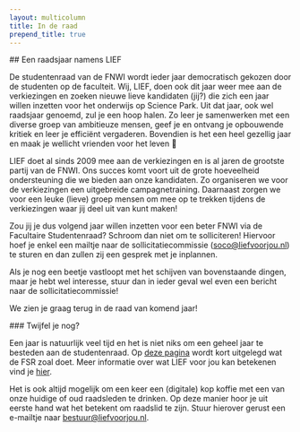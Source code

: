 ```yaml
---
layout: multicolumn
title: In de raad
prepend_title: true
---
```

<div markdown="block">
## Een raadsjaar namens LIEF

De studentenraad van de FNWI wordt ieder jaar democratisch gekozen door de studenten op de faculteit. Wij, LIEF,  doen ook dit jaar weer mee aan de verkiezingen en zoeken nieuwe lieve kandidaten (jij?) die zich een jaar willen inzetten voor het onderwijs op Science Park. Uit dat jaar, ook wel raadsjaar genoemd, zul je een hoop halen. Zo leer je samenwerken met een diverse groep van ambitieuze mensen, geef je en ontvang je opbouwende kritiek en leer je efficiënt vergaderen. Bovendien is het een heel gezellig jaar en maak je wellicht vrienden voor het leven 🙂

LIEF doet al sinds 2009 mee aan de verkiezingen en is al jaren de grootste partij van de FNWI. Ons succes komt voort uit de grote hoeveelheid ondersteuning die we bieden aan onze kandidaten. Zo organiseren we voor de verkiezingen een uitgebreide campagnetraining. Daarnaast zorgen we voor een leuke (lieve) groep mensen om mee op te trekken tijdens de verkiezingen waar jij deel uit van kunt maken!

Zou jij je dus volgend jaar willen inzetten voor een beter FNWI via de Facultaire Studentenraad? Schroom dan niet om te solliciteren! Hiervoor hoef je enkel een mailtje naar de sollicitatiecommissie ([soco@liefvoorjou.nl](mailto:soco@liefvoorjou.nl)) te sturen en dan zullen zij een gesprek met je inplannen.

Als je nog een beetje vastloopt met het schijven van bovenstaande dingen, maar je hebt wel interesse, stuur dan in ieder geval wel even een bericht naar de sollicitatiecommissie!

We zien je graag terug in de raad van komend jaar!
</div>
<div class="note" markdown="block">
### Twijfel je nog?

Een jaar is natuurlijk veel tijd en het is niet niks om een geheel jaar te besteden aan de studentenraad. Op [deze pagina](https://studentenraad.nl/fnwi/wat-is-de-raad/) wordt kort uitgelegd wat de FSR zoal doet. Meer informatie over wat LIEF voor jou kan betekenen vind je [hier](/actief-bij-lief).

Het is ook altijd mogelijk om een keer een (digitale) kop koffie met een van onze huidige of oud raadsleden te drinken. Op deze manier hoor je uit eerste hand wat het betekent om raadslid te zijn. Stuur hierover gerust een e-mailtje naar [bestuur@liefvoorjou.nl](mailto:bestuur@liefvoorjou.nl).
</div>

<!-- TODO verhalen uit de raad -->
